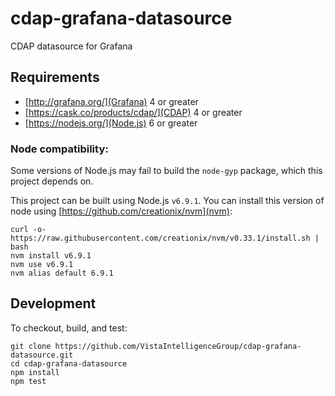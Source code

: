 # cdap-grafana-datasource

CDAP datasource for Grafana


## Requirements

* [http://grafana.org/](Grafana) 4 or greater
* [https://cask.co/products/cdap/](CDAP) 4 or greater
* [https://nodejs.org/](Node.js) 6 or greater


### Node compatibility:

Some versions of Node.js may fail to build the `node-gyp` package, which this
project depends on.

This project can be built using Node.js `v6.9.1`. You can install this version
of node using [https://github.com/creationix/nvm](nvm):

```shell
curl -o- https://raw.githubusercontent.com/creationix/nvm/v0.33.1/install.sh | bash
nvm install v6.9.1
nvm use v6.9.1
nvm alias default 6.9.1
```


## Development

To checkout, build, and test:
```shell
git clone https://github.com/VistaIntelligenceGroup/cdap-grafana-datasource.git
cd cdap-grafana-datasource
npm install
npm test
```
